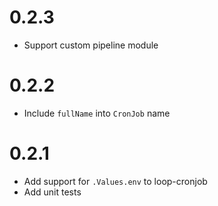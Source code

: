 # 0.2.3

* Support custom pipeline module

# 0.2.2

* Include `fullName` into `CronJob` name

# 0.2.1

* Add support for `.Values.env` to loop-cronjob
* Add unit tests
